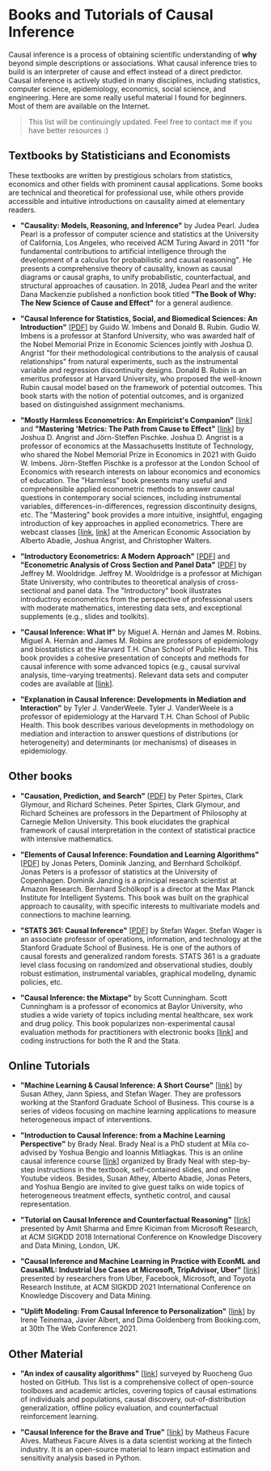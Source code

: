 # Books and Tutorials of Causal Inference 

Causal inference is a process of obtaining scientific understanding of **why** beyond simple descriptions or associations. 
What causal inference tries to build is an interpreter of cause and effect 
instead of a direct predictor. 
Causal inference is actively studied in many disciplines, 
including statistics, computer science, epidemiology, economics, social science, and engineering. 
Here are some really useful material I found for beginners. Most of them are available on the Internet. 

> This list will be continuingly updated. Feel free to contact me if you have better resources :)

## Textbooks by Statisticians and Economists 

These textbooks are written by prestigious scholars from statistics, economics and other fields with prominent causal applications. Some books are technical and theoretical for professional use, while others provide accessible and intuitive introductions on causality aimed at elementary readers. 

- **"Causality: Models, Reasoning, and Inference"** by Judea Pearl. Judea Pearl is a professor of computer science and statistics at the University of California, Los Angeles, who received ACM Turing Award in 2011 "for fundamental contributions to artificial intelligence through the development of a calculus for probabilistic and causal reasoning". He presents a comprehensive theory of causality, known as causal diagrams or causal graphs, to unify probabilistic, counterfactual, and structural approaches of causation. In 2018, Judea Pearl and the writer Dana Mackenzie published a nonfiction book titled **"The Book of Why: The New Science of Cause and Effect"** for a general audience. 

- **"Causal Inference for Statistics, Social, and Biomedical Sciences: An Introduction"** [[PDF](http://library.fa.ru/files/Imbens.pdf)] by Guido W. Imbens and Donald B. Rubin. Gudio W. Imbens is a professor at Stanford University, who was awarded half of the Nobel Memorial Prize in Economic Sciences jointly with Joshua D. Angrist "for their methodological contributions to the analysis of causal relationships" from natural experiments, such as the instrumental variable and regression discontinuity designs. Donald B. Rubin is an emeritus professor at Harvard University, who proposed the well-known Rubin causal model based on the framework of potential outcomes. This book starts with the notion of potential outcomes, and is organized based on distinguished assignment mechanisms. 
  
- **"Mostly Harmless Econometrics: An Empiricist's Companion"** [[link](http://www.mostlyharmlesseconometrics.com/)] and **"Mastering 'Metrics: The Path from Cause to Effect"** [[link](http://www.masteringmetrics.com/)] by Joshua D. Angrist and Jörn-Steffen Pischke. Joshua D. Angrist is a professor of economics at the Massachusetts Institute of Technology, who shared the Nobel Memorial Prize in Economics in 2021 with Guido W. Imbens. Jörn-Steffen Pischke is a professor at the London School of Economics with research interests on labour economics and economics of education. The "Harmless" book presents many useful and comprehensible applied econometric methods to answer causal questions in contemporary social sciences, including instrumental variables, differences-in-differences, regression discontinuity designs, etc. The "Mastering" book provides a more intuitive, insightful, engaging introduction of key approaches in applied econometrics. There are webcast classes [[link](https://www.aeaweb.org/conference/cont-ed/2017-webcasts), [link](https://www.aeaweb.org/conference/cont-ed/2020-webcasts)] at the American Economic Association by Alberto Abadie, Joshua Angrist, and Christopher Walters. 

- **"Introductory Econometrics: A Modern Approach"** [[PDF](https://economics.ut.ac.ir/documents/3030266/14100645/Jeffrey_M._Wooldridge_Introductory_Econometrics_A_Modern_Approach__2012.pdf)] and **"Econometric Analysis of Cross Section and Panel Data"** [[PDF](https://ipcig.org/evaluation/apoio/Wooldridge%20-%20Cross-section%20and%20Panel%20Data.pdf)] by Jeffrey M. Wooldridge. Jeffrey M. Wooldridge is a professor at Michigan State University, who contributes to theoretical analysis of cross-sectional and panel data. The "Introductory" book illustrates introductroy econometrics from the perspective of professional users with moderate mathematics, interesting data sets, and exceptional supplements (e.g., slides and toolkits). 

- **"Causal Inference: What If"** by Miguel A. Hernán and James M. Robins. Miguel A. Hernán and James M. Robins are professors of epidemiology and biostatistics at the Harvard T.H. Chan School of Public Health. This book provides a cohesive presentation of concepts and methods for causal inference with some advanced topics (e.g., causal survival analysis, time-varying treatments). Relevant data sets and computer codes are available at [[link](https://www.hsph.harvard.edu/miguel-hernan/causal-inference-book/)].

- **"Explanation in Causal Inference: Developments in Mediation and Interaction"** by Tyler J. VanderWeele. Tyler J. VanderWeele is a professor of epidemiology at the Harvard T.H. Chan School of Public Health. This book describes various developments in methodology on mediation and interaction to answer questions of distributions (or heterogeneity) and determinants (or mechanisms) of diseases in epidemiology. 

## Other books 

- **"Causation, Prediction, and Search"** [[PDF](https://www.cs.cmu.edu/afs/cs.cmu.edu/project/learn-43/lib/photoz/.g/web/.g/scottd/fullbook.pdf)] by Peter Spirtes, Clark Glymour, and Richard Scheines. Peter Spirtes, Clark Glymour, and Richard Scheines are professors in the Department of Philosophy at Carnegie Mellon University. This book elucidates the graphical framework of causal interpretation in the context of statistical practice with intensive mathematics. 

- **"Elements of Causal Inference: Foundation and Learning Algorithms"** [[PDF](https://library.oapen.org/bitstream/id/056a11be-ce3a-44b9-8987-a6c68fce8d9b/11283.pdf)] by Jonas Peters, Dominik Janzing, and Bernhard Scholköpf. Jonas Peters is a professor of statistics at the University of Copenhagen. Dominik Janzing is a principal research scientist at Amazon Research. Bernhard Schölkopf is a director at the Max Planck Institute for Intelligent Systems. This book was built on the graphical approach to causality, with specific interests to multivariate models and connections to machine learning. 

- **"STATS 361: Causal Inference"** [[PDF](https://web.stanford.edu/~swager/stats361.pdf)] by Stefan Wager. Stefan Wager is an associate professor of operations, information, and technology at the Stanford Graduate School of Business. He is one of the authors of causal forests and generalized random forests. STATS 361 is a graduate level class focusing on randomized and observational studies, doubly robust estimation, instrumental variables, graphical modeling, dynamic policies, etc. 

- **"Causal Inference: the Mixtape"** by Scott Cunningham. Scott Cunningham is a professor of economics at Baylor University, who studies a wide variety of topics including mental healthcare, sex work and drug policy. This book popularizes non-experimental causal evaluation methods for practitioners with electronic books [[link](https://mixtape.scunning.com/)] and coding instructions for both the R and the Stata.  

## Online Tutorials 

- **"Machine Learning & Causal Inference: A Short Course"** [[link](https://www.youtube.com/playlist?list=PLxq_lXOUlvQAoWZEqhRqHNezS30lI49G-)] by Susan Athey, Jann Spiess, and Stefan Wager. They are professors working at the Stanford Graduate School of Business. This course is a series of videos focusing on machine learning applications to measure heterogeneous impact of interventions. 

- **"Introduction to Causal Inference: from a Machine Learning Perspective"** by Brady Neal. Brady Neal is a PhD student at Mila co-advised by Yoshua Bengio and Ioannis Mitliagkas. This is an online causal inference course [[link](https://www.bradyneal.com/causal-inference-course)] organized by Brady Neal with step-by-step instructions in the textbook, self-contained slides, and online Youtube videos. Besides, Susan Athey, Alberto Abadie, Jonas Peters, and Yoshua Bengio are invited to give guest talks on wide topics of heterogeneous treatment effects, synthetic control, and causal representation.

- **"Tutorial on Causal Inference and Counterfactual Reasoning"** [[link](https://causalinference.gitlab.io/kdd-tutorial/)] presented by Amit Sharma and Emre Kiciman from Microsoft Research, at ACM SIGKDD 2018 International Conference on Knowledge Discovery and Data Mining, London, UK.

- **"Causal Inference and Machine Learning in Practice with EconML and CausalML: Industrial Use Cases at Microsoft, TripAdvisor, Uber"** [[link](https://causal-machine-learning.github.io/kdd2021-tutorial/)] presented by researchers from Uber, Facebook, Microsoft, and Toyota Research Institute, at ACM SIGKDD 2021 International Conference on Knowledge Discovery and Data Mining. 

- **"Uplift Modeling: From Causal Inference to Personalization"** [[link](https://booking.ai/uplift-modeling-f9759e3fb51e)] by Irene Teinemaa, Javier Albert, and Dima Goldenberg from Booking.com, at 30th The Web Conference 2021.

## Other Material 

- **"An index of causality algorithms"** [[link](https://github.com/rguo12/awesome-causality-algorithms)] surveyed by Ruocheng Guo hosted on GitHub. This list is a comprehensive collect of open-source toolboxes and academic articles, covering topics of causal estimations of individuals and populations, causal discovery, out-of-distribution generalization, offline policy evaluation, and counterfactual reinforcement learning.  

- **"Causal Inference for the Brave and True"** [[link](https://matheusfacure.github.io/python-causality-handbook/landing-page.html#)] by Matheus Facure Alves. Matheus Facure Alves is a data scientist working at the fintech industry. It is an open-source material to learn impact estimation and sensitivity analysis based in Python. 